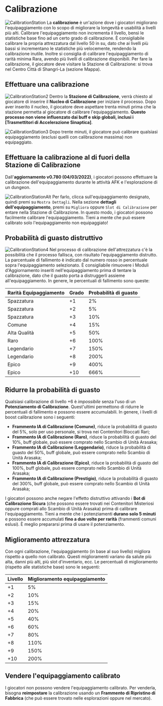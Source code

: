 # Calibrazione
![CalibrationStation](/resources/mobile-tutorial/CalibrationStation.png)
La **calibrazione** è un'azione dove i giocatori migliorano l'equipaggiamento con lo scopo di migliorare la longevità e usabilità a livelli più alti. Calibrare l'equipaggiamento non incrementa il livello, bensì le statistiche base fino ad un certo grado di calibrazione. È consigliabile calibrare la propria attrezzatura dal livello 50 in su, dato che ai livelli più bassi si incrementano le statistiche più velocemente, rendendo la calibrazione inutile. Inoltre si consiglia di calibrare l'equipaggiamento di rarità minima Rara, avendo più livelli di calibrazione disponibili. Per fare la calibrazione, il giocatore deve visitare la Stazione di Calibrazione: si trova nel Centro Città di Shangri-La (sezione Mappa).

## Effettuare una calibrazione
![CalibrationStation2](/resources/mobile-tutorial/CalibrationStation2.png)
Dentro la **Stazione di Calibrazione**, verrà chiesto al giocatore di inserire il **Nucleo di Calibrazione** per iniziare il processo. Dopo aver inserito il nucleo, il giocatore deve aspettare trenta minuti prima che la stazione permetta al giocatore di calibrare l'equipaggiamento. **Questo processo non viene influenzato dai buff e skip globali, inclusi i [Trasmettitori di Accelerazione Sinaptica]**.

![CalibrationStation3](/resources/mobile-tutorial/CalibrationStation3.png)
Dopo trente minuti, il giocatore può calibrare qualsiasi equipaggiamento (esclusi quelli con calibrazione massima) non equipaggiato.

## Effettuare la calibrazione al di fuori della Stazione di Calibrazione
Dall'**aggiornamento v0.780 (04/03/2022)**, i giocatori possono effettuare la calibrazione dell'equipaggiamento durante le attività AFK e l'esplorazione di un dungeon.

![CalibrationStationAlt](/resources/mobile-tutorial/CalibrationStationAlt.png)
Per farlo, clicca sull'equipaggiamento designato, quindi premi su `Mostra Dettagli`. Nella sezione **dettagli dell'equipaggiamento**, premi su `Migliora` oppure `Slot di Calibrazione` per entare nella Stazione di Calibrazione. In questo modo, i giocatori possono facilmente calibrare l'equipaggiamento. Tieni a mente che può essere calibrato solo l'equipaggiamento non equipaggiato!

## Probabilità di guasto distruttivo
![CalibrationStation4](/resources/mobile-tutorial/CalibrationStation4.png)
Nel processo di calibrazione dell'attrezzatura c'è la possibilità che il processo fallisca, con risultato l'equipaggiamento distrutto. La parcentuale di fallimento è indicato dal numero rosso in percentuale sopra l'equipaggiamento selezionato. È consigliabile rimuovere i Moduli d'Aggiornamento inseriti nell'equipaggiamento prima di tentare la calibrazione, dato che il guasto porta a distruggerli assieme all'equipaggiamento. In genere, le percentuali di fallimento sono queste:

| Rarità Equipaggiamento | Grado | Probabilità di guasto |
|--|--|--|
| Spazzatura | +1 | 2% |
| Spazzatura | +2 | 5% |
| Spazzatura | +3 | 10% |
| Comune | +4 | 15% |
| Alta Qualità | +5 | 50% |
| Raro | +6 | 100% |
| Legendario | +7 | 150% |
| Legendario | +8 | 200% |
| Epico | +9 | 400% |
| Epico | +10 | 666% |

## Ridurre la probabilità di guasto
Qualsiasi calibrazione di livello +6 è *impossibile* senza l'uso di un **Potenziamento di Calibrazione**. Quest'ultimi permettono di ridurre le percentuali di fallimento e possono essere accumulabili. In genere, i livelli di boost calibrazione sono i seguenti:
- **Frammento IA di Calibrazione (Comune)**, riduce la probabilità di guasto del 5%, solo per uso personale, si trova nei Contenitori Bloccati Rari;
- **Frammento IA di Calibrazione (Raro)**, riduce la probabilità di guasto del 10%, buff globale, può essere comprato nello Scambio di Unità Arasaka;
- **Frammento IA di Calibrazione (Leggendario)**, riduce la probabilità di guasto del 50%, buff globale, può essere comprato nello Scambio di Unità Arasaka;
- **Frammento IA di Calibrazione (Epico)**, riduce la probabilità di guasto del 100%, buff globale, può essere comprato nello Scambio di Unità Arasaka;
- **Frammento IA di Calibrazione (Prestigio)**, riduce la probabilità di guasto del 300%, buff globale, può essere comprato nello Scambio di Unità Arasaka;

I giocatori possono anche negare l'effetto distruttivo attivando i **Bot di Calibrazione Sicura** (che possono essere trovati nei Contenitori Misteriosi oppure comprati allo Scambio di Unità Arasaka) prima di calibrare l'equipaggiamento. Tieni a mente che i potenziamenti  **durano solo 5 minuti** e possono essere accumulati **fino a due volte per rarità** (frammenti comuni eslusi). È meglio prepararsi prima di usare il potenziamento. 

## Miglioramento attrezzatura
Con ogni calibrazione, l'equipaggiamento (in base al suo livello) migliora rispetto a quello non calibrato. Questi miglioramenti variano da salute più alta, danni più alti, più slot d'inventario, ecc. Le percentuali di miglioramento (rispetto alle statistiche base) sono le seguenti:

| Livello | Miglioramento equipaggiamento |
|--|--|
| +1 | 5% |
| +2 | 10% |
| +3 | 15% |
| +4 | 20% |
| +5 | 40% |
| +6 | 60% |
| +7 | 80% |
| +8 | 110% |
| +9 | 150% |
| +10 | 200% |

##  Vendere l'equipaggiamento calibrato
I giocatori non possono vendere l'equipaggiamento calibrato. Per venderla, bisogna **reimpostare** la calibrazione usando un **Frammento di Ripristino di Fabbrica** (che può essere trovato nelle esplorazioni oppure nel mercato).